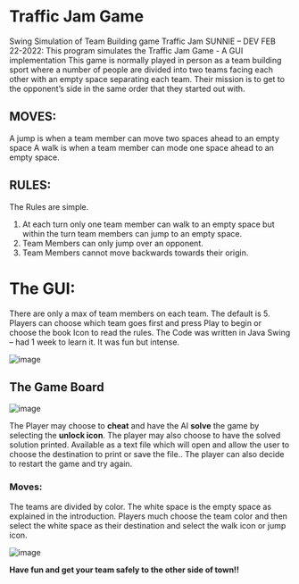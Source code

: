 # Traffic Jam Game
Swing Simulation of Team Building game Traffic Jam
SUNNIE – DEV
FEB 22-2022:
This program simulates the Traffic Jam Game - A GUI implementation
This game is normally played in person as a team building sport where a number of people
are divided into two teams facing each other with an empty space separating each team.
Their mission is to get to the opponent’s side in the same order that they started out with.
## MOVES:
A jump is when a team member can move two spaces ahead to an empty space
A walk is when a team member can mode one space ahead to an empty space.
## RULES:
The Rules are simple.
1. At each turn only one team member can walk to an empty space but within the turn team members can jump to an empty space.
2. Team Members can only jump over an opponent.
3. Team Members cannot move backwards towards their origin.
# The GUI:
There are only a max of team members on each team. The default is 5. Players can choose
which team goes first and press Play to begin or choose the book Icon to read the rules.
The Code was written in Java Swing – had 1 week to learn it. It was fun but intense.

![image](https://user-images.githubusercontent.com/66528314/161365011-263e5d70-d8b8-4501-a89d-569b0815b87f.png)

## The Game Board

![image](https://user-images.githubusercontent.com/66528314/161365075-c8ad0d5f-bf7d-45a8-8b14-e9e989edd527.png)

The Player may choose to **cheat** and have the AI **solve** the game by selecting the **unlock icon**.
The player may also choose to have the solved solution printed. Available as a text file which
will open and allow the user to choose the destination to print or save the file..
The player can also decide to restart the game and try again.

### Moves:
The teams are divided by color. The white space is the empty space as explained in the
introduction. Players much choose the team color and then select the white space as their
destination and select the walk icon or jump icon.

![image](https://user-images.githubusercontent.com/66528314/161365130-36b8cd9e-e963-45ff-84cf-6c5c4301ea0a.png)

**Have fun and get your team safely to the other side of town!!**

